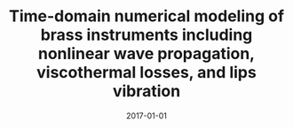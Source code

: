 ---
title: "Time-domain numerical modeling of brass instruments including nonlinear wave propagation, viscothermal losses, and lips vibration"
collection: publications
permalink: /publication/2017-01-01-aaua
date: 2017-01-01
venue: 'Acta Acustica united with Acustica'
paperurl: 'https://doi.org/10.3813/AAA.919038'
citation: 'H. Berjamin, B. Lombard, C. Vergez, E. Cottanceau (2017). &quot;Time-domain numerical modeling of brass instruments including nonlinear wave propagation, viscothermal losses, and lips vibration&quot; <i>Acta Acustica united with Acustica</i> 103(1), 117-131.'
doi: 10.3813/AAA.919038
---